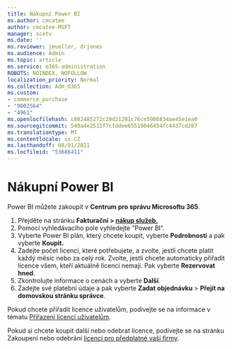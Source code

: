 ```yaml
---
title: Nákupní Power BI
ms.author: cmcatee
author: cmcatee-MSFT
manager: scotv
ms.date: ''
ms.reviewer: jmueller, drjones
ms.audience: Admin
ms.topic: article
ms.service: o365-administration
ROBOTS: NOINDEX, NOFOLLOW
localization_priority: Normal
ms.collection: Adm_O365
ms.custom:
- commerce_purchase
- "9002564"
- "4961"
ms.openlocfilehash: c802485272c20d21201c76ce5986834ae45e1ea0
ms.sourcegitcommit: 540a4e2515f7cfddee65519046454fc4437cd287
ms.translationtype: MT
ms.contentlocale: cs-CZ
ms.lasthandoff: 08/01/2021
ms.locfileid: "53686411"
---
```

# <a name="purchase-power-bi"></a>Nákupní Power BI

Power BI můžete zakoupit v **Centrum pro správu Microsoftu 365**.

1. Přejděte na stránku **Fakturační > [nákup služeb.](https://go.microsoft.com/fwlink/p/?linkid=868433)**
2. Pomocí vyhledávacího pole vyhledejte "Power BI".
3. Vyberte Power BI plán, který chcete koupit, vyberte **Podrobnosti** a pak vyberte **Koupit.**
4. Zadejte počet licencí, které potřebujete, a zvolte, jestli chcete platit každý měsíc nebo za celý rok. Zvolte, jestli chcete automaticky přiřadit licence všem, kteří aktuálně licenci nemají. Pak vyberte **Rezervovat hned**.
5. Zkontrolujte informace o cenách a vyberte **Další**.
6. Zadejte své platební údaje a pak vyberte **Zadat objednávku**  >  **Přejít na domovskou stránku správce**.

Pokud chcete přiřadit licence uživatelům, podívejte se na informace v tématu [Přiřazení licencí uživatelům](/microsoft-365/admin/manage/assign-licenses-to-users).

Pokud si chcete koupit další nebo odebrat licence, podívejte se na stránku Zakoupení nebo odebrání [licencí pro předplatné vaší firmy](/microsoft-365/commerce/licenses/buy-licenses).